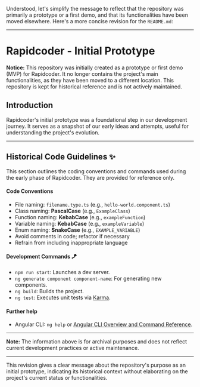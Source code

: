 Understood, let's simplify the message to reflect that the repository was primarily a prototype or a first demo, and that its functionalities have been moved elsewhere. Here's a more concise revision for the `README.md`:

---

# Rapidcoder - Initial Prototype

**Notice:** This repository was initially created as a prototype or first demo (MVP) for Rapidcoder. It no longer contains the project's main functionalities, as they have been moved to a different location. This repository is kept for historical reference and is not actively maintained.

## Introduction
Rapidcoder's initial prototype was a foundational step in our development journey. It serves as a snapshot of our early ideas and attempts, useful for understanding the project's evolution.

---

## Historical Code Guidelines ✨
This section outlines the coding conventions and commands used during the early phase of Rapidcoder. They are provided for reference only.

#### Code Conventions
- File naming: `filename.type.ts` (e.g., `hello-world.component.ts`)
- Class naming: **PascalCase** (e.g., `ExampleClass`)
- Function naming: **KebabCase** (e.g., `exampleFunction`)
- Variable naming: **KebabCase** (e.g., `exampleVariable`)
- Enum naming: **SnakeCase** (e.g., `EXAMPLE_VARIABLE`)
- Avoid comments in code; refactor if necessary
- Refrain from including inappropriate language

#### Development Commands 🪁
- `npm run start`: Launches a dev server.
- `ng generate component component-name`: For generating new components.
- `ng build`: Builds the project.
- `ng test`: Executes unit tests via [Karma](https://karma-runner.github.io).

#### Further help
- Angular CLI: `ng help` or [Angular CLI Overview and Command Reference](https://angular.io/cli).

---

**Note:** The information above is for archival purposes and does not reflect current development practices or active maintenance.

---

This revision gives a clear message about the repository's purpose as an initial prototype, indicating its historical context without elaborating on the project's current status or functionalities.
